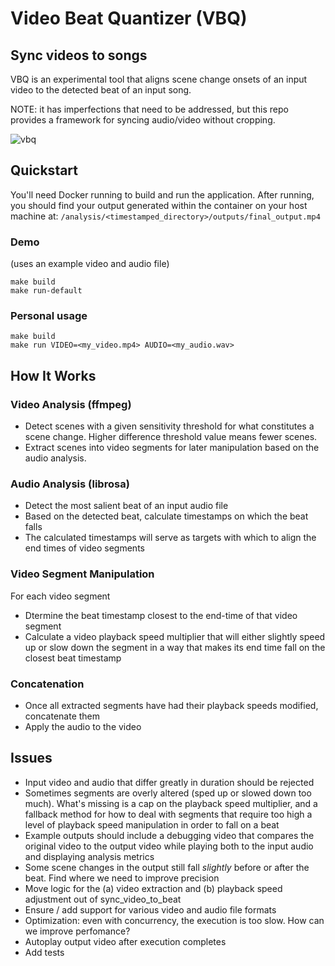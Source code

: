 # Video Beat Quantizer (VBQ)
## Sync videos to songs
VBQ is an experimental tool that aligns scene change onsets of an input video to the detected beat of an input song.

NOTE: it has imperfections that need to be addressed, but this repo provides a framework for syncing audio/video without cropping.

![vbq](https://github.com/po-studio/vbq/assets/1250151/48b1131d-57d8-476e-8f44-2e6dc3c7b45a)

## Quickstart

You'll need Docker running to build and run the application. After running, you should find your output generated within the container on your host machine at:
`/analysis/<timestamped_directory>/outputs/final_output.mp4`

### Demo
(uses an example video and audio file)

```
make build
make run-default
```

### Personal usage
```
make build
make run VIDEO=<my_video.mp4> AUDIO=<my_audio.wav>
```

## How It Works
### Video Analysis (ffmpeg)
* Detect scenes with a given sensitivity threshold for what constitutes a scene change. Higher difference threshold value means fewer scenes.
* Extract scenes into video segments for later manipulation based on the audio analysis.

### Audio Analysis (librosa)
* Detect the most salient beat of an input audio file
* Based on the detected beat, calculate timestamps on which the beat falls
* The calculated timestamps will serve as targets with which to align the end times of video segments

### Video Segment Manipulation
For each video segment
* Dtermine the beat timestamp closest to the end-time of that video segment
* Calculate a video playback speed multiplier that will either slightly speed up or slow down the segment in a way that makes its end time fall on the closest beat timestamp

### Concatenation
* Once all extracted segments have had their playback speeds modified, concatenate them
* Apply the audio to the video

## Issues
* Input video and audio that differ greatly in duration should be rejected
* Sometimes segments are overly altered (sped up or slowed down too much). What's missing is a cap on the playback speed multiplier, and a fallback method for how to deal with segments that require too high a level of playback speed manipulation in order to fall on a beat
* Example outputs should include a debugging video that compares the original video to the output video while playing both to the input audio and displaying analysis metrics
* Some scene changes in the output still fall _slightly_ before or after the beat. Find where we need to improve precision
* Move logic for the (a) video extraction and (b) playback speed adjustment out of sync_video_to_beat 
* Ensure / add support for various video and audio file formats
* Optimization: even with concurrency, the execution is too slow. How can we improve perfomance?
* Autoplay output video after execution completes
* Add tests
